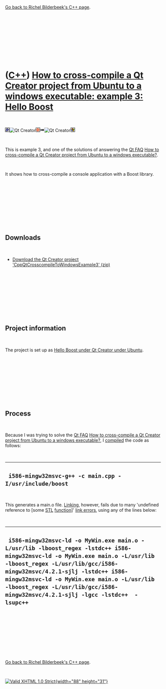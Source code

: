 

[Go back to Richel Bilderbeek's C++ page](Cpp.htm).

 

 

 

 

 

([C++](Cpp.htm)) [How to cross-compile a Qt Creator project from Ubuntu to a windows executable: example 3: Hello Boost](CppQtCrosscompileToWindowsExample3.htm)
================================================================================================================================================================

 

![Boost](PicBoost.png)![Qt
Creator](PicQtCreator.png)![Ubuntu](PicUbuntu.png)![to](PicTo.png)![Qt
Creator](PicQtCreator.png)![Windows](PicWindows.png)

 

This is example 3, and one of the solutions of answering the [Qt
FAQ](CppQtFaq.htm) [How to cross-compile a Qt Creator project from
Ubuntu to a windows executable?](CppQtCrosscompileToWindows.htm).

 

It shows how to cross-compile a console application with a Boost
library.

 

 

 

 

 

Downloads
---------

 

-   [Download the Qt Creator project
    'CppQtCrosscompileToWindowsExample3' (zip)](CppQtCrosscompileToWindowsExample3.zip)

 

 

 

 

 

Project information
-------------------

 

The project is set up as [Hello Boost under Qt Creator under
Ubuntu](CppHelloBoostQtCreatorUbuntu.htm).

 

 

 

 

 

Process
-------

 

Because I was trying to solve the [Qt FAQ](CppQtFaq.htm) [How to
cross-compile a Qt Creator project from Ubuntu to a windows
executable?](CppQtCrosscompileToWindows.htm), I
[compiled](CppCompile.htm) the code as follows:

 

  ----------------------------------------------------------
  ` i586-mingw32msvc-g++ -c main.cpp -I/usr/include/boost`
  ----------------------------------------------------------

 

This generates a main.o file. [Linking](CppLink.htm), however, fails due
to many 'undefined reference to \[some [STL](CppStl.htm)
[function](CppFunction.htm)\]' [link errors](CppLinkError.htm), using
any of the lines below:

 

  ----------------------------------------------------------------------------------------------------------------------------------------------------------------------------------------------------------------------------------------------------------------------------------------------------------------------------------------
  ` i586-mingw32msvc-ld -o MyWin.exe main.o -L/usr/lib -lboost_regex -lstdc++ i586-mingw32msvc-ld -o MyWin.exe main.o -L/usr/lib -lboost_regex -L/usr/lib/gcc/i586-mingw32msvc/4.2.1-sjlj -lstdc++ i586-mingw32msvc-ld -o MyWin.exe main.o -L/usr/lib -lboost_regex -L/usr/lib/gcc/i586-mingw32msvc/4.2.1-sjlj -lgcc -lstdc++  -lsupc++`
  ----------------------------------------------------------------------------------------------------------------------------------------------------------------------------------------------------------------------------------------------------------------------------------------------------------------------------------------

 

 

 

 

 

[Go back to Richel Bilderbeek's C++ page](Cpp.htm).



 

[![Valid XHTML 1.0 Strict](valid-xhtml10.png){width="88"
height="31"}](http://validator.w3.org/check?uri=referer)
